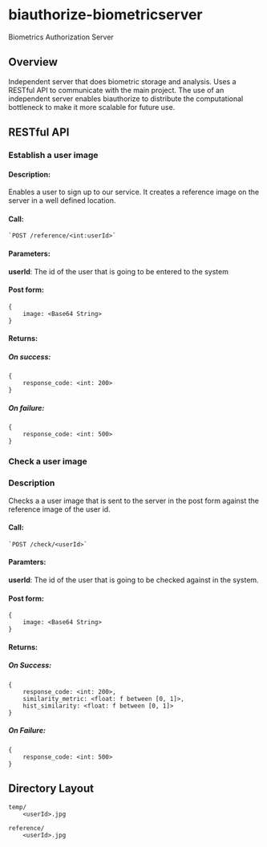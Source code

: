 biauthorize-biometricserver
===========
Biometrics Authorization Server

## Overview
Independent server that does biometric storage and analysis. Uses
a RESTful API to communicate with the main project. The use of an
independent server enables biauthorize to distribute the computational
bottleneck to make it more scalable for future use.

## RESTful API

### Establish a user image

#### Description:
Enables a user to sign up to our service. It creates a 
reference image on the server in a well defined location.

#### Call: 
    `POST /reference/<int:userId>`

#### Parameters:
**userId**: The id of the user that is going to be entered to the system

#### Post form:
    {
        image: <Base64 String>
    }

#### Returns:
##### On success:
    {
        response_code: <int: 200>
    }

##### On failure:
    {
        response_code: <int: 500>
    }

### Check a user image

### Description
Checks a a user image that is sent to the server in the post form against
the reference image of the user id.

#### Call:
    `POST /check/<userId>`

#### Paramters:
**userId**: The id of the user that is going to be checked against in the system.

#### Post form:
    {
        image: <Base64 String>
    }

#### Returns:
##### On Success:
    {
        response_code: <int: 200>,
        similarity_metric: <float: f between [0, 1]>,
        hist_similarity: <float: f between [0, 1]>
    }

##### On Failure:
    {
        response_code: <int: 500>
    }

## Directory Layout
    temp/
        <userId>.jpg

    reference/
        <userId>.jpg

